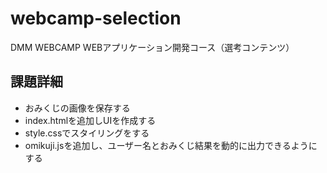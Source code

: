 # webcamp-selection
DMM WEBCAMP WEBアプリケーション開発コース（選考コンテンツ）

## 課題詳細
- おみくじの画像を保存する
- index.htmlを追加しUIを作成する
- style.cssでスタイリングをする
- omikuji.jsを追加し、ユーザー名とおみくじ結果を動的に出力できるようにする
